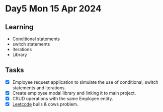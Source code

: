 # Day5 Mon 15 Apr 2024

Learning
---
 - Conditional statements
 - switch statements
 - Iterations
 - Library

Tasks
---
  - [x] Employee request application to simulate the use of conditional, switch statements and iterations.
  - [x] Create employee modal library and linking it to main project.
  - [x] CRUD operations with the same Employee entity.
  - [x] [Leetcode](https://leetcode.com/submissions/detail/1232932184/) bulls & cows problem.
